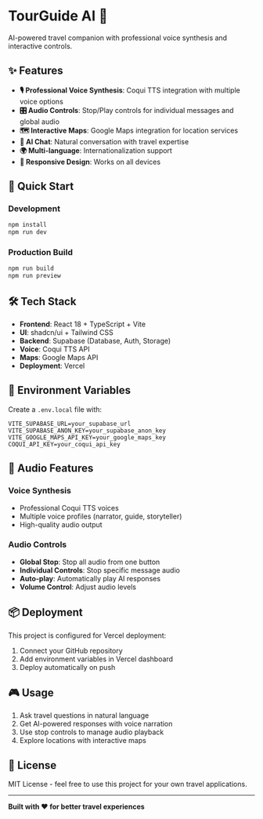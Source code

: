 # TourGuide AI 🎯

AI-powered travel companion with professional voice synthesis and interactive controls.

## ✨ Features

- **🎙️ Professional Voice Synthesis**: Coqui TTS integration with multiple voice options
- **🎛️ Audio Controls**: Stop/Play controls for individual messages and global audio
- **🗺️ Interactive Maps**: Google Maps integration for location services
- **💬 AI Chat**: Natural conversation with travel expertise
- **🌍 Multi-language**: Internationalization support
- **📱 Responsive Design**: Works on all devices

## 🚀 Quick Start

### Development

```bash
npm install
npm run dev
```

### Production Build

```bash
npm run build
npm run preview
```

## 🛠️ Tech Stack

- **Frontend**: React 18 + TypeScript + Vite
- **UI**: shadcn/ui + Tailwind CSS
- **Backend**: Supabase (Database, Auth, Storage)
- **Voice**: Coqui TTS API
- **Maps**: Google Maps API
- **Deployment**: Vercel

## 🔧 Environment Variables

Create a `.env.local` file with:

```env
VITE_SUPABASE_URL=your_supabase_url
VITE_SUPABASE_ANON_KEY=your_supabase_anon_key
VITE_GOOGLE_MAPS_API_KEY=your_google_maps_key
COQUI_API_KEY=your_coqui_api_key
```

## 🎯 Audio Features

### Voice Synthesis
- Professional Coqui TTS voices
- Multiple voice profiles (narrator, guide, storyteller)
- High-quality audio output

### Audio Controls
- **Global Stop**: Stop all audio from one button
- **Individual Controls**: Stop specific message audio
- **Auto-play**: Automatically play AI responses
- **Volume Control**: Adjust audio levels

## 📦 Deployment

This project is configured for Vercel deployment:

1. Connect your GitHub repository
2. Add environment variables in Vercel dashboard
3. Deploy automatically on push

## 🎮 Usage

1. Ask travel questions in natural language
2. Get AI-powered responses with voice narration
3. Use stop controls to manage audio playback
4. Explore locations with interactive maps

## 📄 License

MIT License - feel free to use this project for your own travel applications.

---

**Built with ❤️ for better travel experiences**
